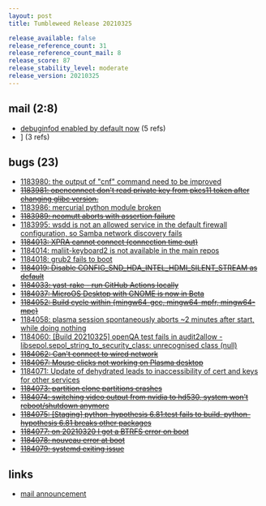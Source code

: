 ```yaml
---
layout: post
title: Tumbleweed Release 20210325

release_available: false
release_reference_count: 31
release_reference_count_mail: 8
release_score: 87
release_stability_level: moderate
release_version: 20210325
---
```


## mail (2:8)

- [debuginfod enabled by default now](https://github.com/boombatower/tumbleweed-review/issues/10) (5 refs)
- [\]](https://github.com/boombatower/tumbleweed-review/issues/10) (3 refs)

## bugs (23)

<!--more-->

- [1183980: the output of "cnf" command need to be improved](https://bugzilla.opensuse.org/show_bug.cgi?id=1183980)
- ~~[1183981: openconnect don't read private key from pkcs11 token after changing glibc version.](https://bugzilla.opensuse.org/show_bug.cgi?id=1183981)~~
- [1183986: mercurial python module broken](https://bugzilla.opensuse.org/show_bug.cgi?id=1183986)
- ~~[1183989: neomutt aborts with assertion failure](https://bugzilla.opensuse.org/show_bug.cgi?id=1183989)~~
- [1183995: wsdd is not an allowed service in the default firewall configuration, so Samba network discovery fails](https://bugzilla.opensuse.org/show_bug.cgi?id=1183995)
- ~~[1184013: XPRA cannot connect (connection time out)](https://bugzilla.opensuse.org/show_bug.cgi?id=1184013)~~
- [1184014: maliit-keyboard2 is not available in the main repos](https://bugzilla.opensuse.org/show_bug.cgi?id=1184014)
- [1184018: grub2 fails to boot](https://bugzilla.opensuse.org/show_bug.cgi?id=1184018)
- ~~[1184019: Disable CONFIG_SND_HDA_INTEL_HDMI_SILENT_STREAM as default](https://bugzilla.opensuse.org/show_bug.cgi?id=1184019)~~
- ~~[1184033: yast-rake - run GitHub Actions locally](https://bugzilla.opensuse.org/show_bug.cgi?id=1184033)~~
- ~~[1184037: MicroOS Desktop with GNOME is now in Beta](https://bugzilla.opensuse.org/show_bug.cgi?id=1184037)~~
- ~~[1184052: Build cycle within {mingw64-gcc, mingw64-mpfr, mingw64-mpc}](https://bugzilla.opensuse.org/show_bug.cgi?id=1184052)~~
- [1184058: plasma session spontaneously aborts ~2 minutes after start, while doing nothing](https://bugzilla.opensuse.org/show_bug.cgi?id=1184058)
- [1184060: \[Build 20210325\] openQA test fails in audit2allow - libsepol.sepol_string_to_security_class: unrecognised class (null)](https://bugzilla.opensuse.org/show_bug.cgi?id=1184060)
- ~~[1184062: Can't connect to wired network](https://bugzilla.opensuse.org/show_bug.cgi?id=1184062)~~
- ~~[1184067: Mouse clicks not working on Plasma desktop](https://bugzilla.opensuse.org/show_bug.cgi?id=1184067)~~
- [1184071: Update of dehydrated leads to inaccessibility of cert and keys for other services](https://bugzilla.opensuse.org/show_bug.cgi?id=1184071)
- ~~[1184073: partition clone partitions crashes](https://bugzilla.opensuse.org/show_bug.cgi?id=1184073)~~
- ~~[1184074: switching video output from nvidia to hd530, system won't reboot/shutdown anymore](https://bugzilla.opensuse.org/show_bug.cgi?id=1184074)~~
- ~~[1184075: \[Staging\]  python-hypothesis 6.81:test fails to build, python-hypothesis 6.81 breaks other packages](https://bugzilla.opensuse.org/show_bug.cgi?id=1184075)~~
- ~~[1184077: on 20210320 I got a BTRFS error on boot](https://bugzilla.opensuse.org/show_bug.cgi?id=1184077)~~
- ~~[1184078: nouveau error at boot](https://bugzilla.opensuse.org/show_bug.cgi?id=1184078)~~
- ~~[1184079: systemd exiting issue](https://bugzilla.opensuse.org/show_bug.cgi?id=1184079)~~



## links

- [mail announcement](https://github.com/boombatower/tumbleweed-review/issues/10)
